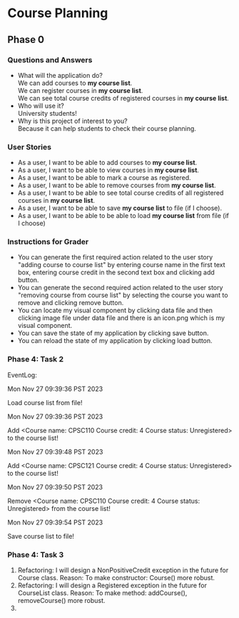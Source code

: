 # Course Planning

## Phase 0

### Questions and Answers
- What will the application do?   
We can add courses to **my course list**.  
We can register courses in **my course list**.  
We can see total course credits of registered courses in **my course list**.
- Who will use it?  
University students!
- Why is this project of interest to you?  
Because it can help students to check their course planning.  

### User Stories  
- As a user, I want to be able to add courses to **my course list**.
- As a user, I want to be able to view courses in **my course list**.
- As a user, I want to be able to mark a course as registered.
- As a user, I want to be able to remove courses from **my course list**.
- As a user, I want to be able to see total course credits of all registered courses in **my course list**.  
- As a user, I want to be able to save **my course list** to file (if I choose).
- As a user, I want to be able to be able to load **my course list** from file (if I choose)

### Instructions for Grader
- You can generate the first required action related to the user story 
"adding course to course list" by entering course name in the first text box, 
entering course credit in the second text box and clicking add button. 
- You can generate the second required action related to the user story 
"removing course from course list" by selecting the course you want to remove 
and clicking remove button. 
- You can locate my visual component by clicking data file and then clicking image file under data file
and there is an icon.png which is my visual component.
- You can save the state of my application by clicking save button.
- You can reload the state of my application by clicking load button.
 
### Phase 4: Task 2
EventLog:

Mon Nov 27 09:39:36 PST 2023

Load course list from file!

Mon Nov 27 09:39:36 PST 2023

Add <Course name: CPSC110 Course credit: 4 Course status: Unregistered> to the course list!

Mon Nov 27 09:39:48 PST 2023

Add <Course name: CPSC121 Course credit: 4 Course status: Unregistered> to the course list!

Mon Nov 27 09:39:50 PST 2023

Remove <Course name: CPSC110 Course credit: 4 Course status: Unregistered> from the course list!

Mon Nov 27 09:39:54 PST 2023

Save course list to file!
### Phase 4: Task 3
1. Refactoring: I will design a NonPositiveCredit exception in the future 
for Course class. Reason: To make constructor: Course() more robust.
2. Refactoring: I will design a Registered exception in the future
   for CourseList class. Reason: To make method: addCourse(), removeCourse() more robust.
3. 
